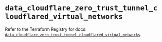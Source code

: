 # `data_cloudflare_zero_trust_tunnel_cloudflared_virtual_networks`

Refer to the Terraform Registry for docs: [`data_cloudflare_zero_trust_tunnel_cloudflared_virtual_networks`](https://registry.terraform.io/providers/cloudflare/cloudflare/5.10.0/docs/data-sources/zero_trust_tunnel_cloudflared_virtual_networks).
